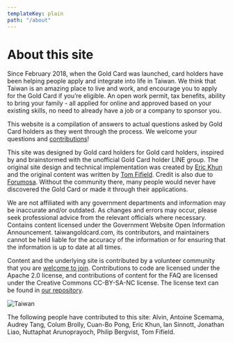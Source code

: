 ```yaml
---
templateKey: plain
path: "/about"
---
```


<h1>About this site</h1>
<section class="grid-2 mt-2 homepage-div">
<div><p>Since February 2018, when the Gold Card was launched, card holders have been helping people apply
and integrate into life in Taiwan. We think that Taiwan is an amazing place to live and work, and
encourage you to apply for the Gold Card if you’re eligible. An open work permit, tax benefits,
ability to bring your family - all applied for online and approved based on your existing skills,
no need to already have a job or a company to sponsor you.</p>
<p>This website is a compilation of answers to actual questions asked by Gold Card holders as they
went through the process. We welcome your questions and
<a href="https://github.com/taiwangoldcard/website" target="_blank" rel="noopener nofollow">contributions</a>!</p>
<p>This site was designed by Gold card holders for Gold card holders, inspired by and brainstormed
with the unofficial Gold Card holder LINE group. The original site design
and technical implementation was created by <a href="https://twitter.com/eric_khun" target="_blank" rel="noopener nofollow">Eric Khun</a> and the original
content was written by <a href="https://twitter.com/tomfifield" target="_blank" rel="noopener nofollow">Tom Fifield</a>. Credit is also due to
<a href="https://tw.forumosa.com/t/employment-gold-card-for-some-foreigners" target="_blank" rel="noopener nofollow">Forumosa</a>. Without the
community there, many people would never have discovered the Gold Card or made it through their
applications.</p>
<p>We are not affiliated with any government departments and information may be inaccurate and/or outdated. As
changes and errors may occur, please seek professional advice from the relevant officials where necessary.
Contains content licensed under the Government Website Open Information Announcement.
taiwangoldcard.com, its contributors, and maintainers cannot be held liable for the accuracy of the information
or for ensuring that the information is up to date at all times.</p>
<p>Content and the underlying site is contributed by a volunteer community that you are
<a href="https://github.com/taiwangoldcard/website" target="_blank" rel="noopener nofollow">welcome to join</a>. Contributions to code are licensed under
the Apache 2.0 license, and contributions of content for the FAQ are licensed under the Creative Commons
CC-BY-SA-NC license. The license text can be found in
<a href="https://github.com/taiwangoldcard/website/blob/master/LICENSE.md" target="_blank" rel="noopener nofollow">our repository</a>.</p>
</div>
<div><p><img src="/static/taiwan-unsplash-4e2d165b21579d283d4846f7e5a754e5.jpeg" alt="Taiwan"></p>
<p>The following people have contributed to this site: Alvin, Antoine Scemama, Audrey Tang, Colum Brolly, Cuan-Bo Pong, Eric Khun, Ian Sinnott, Jonathan Liao, Nuttaphat Arunoprayoch, Philip Bergvist, Tom Fifield.</p>
</div>
</section>
